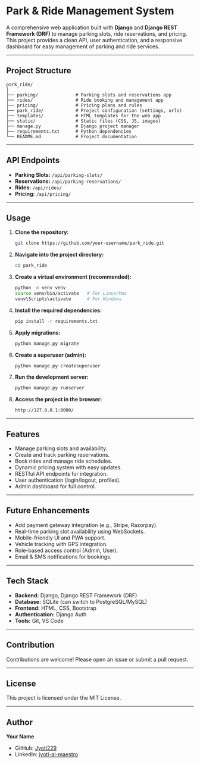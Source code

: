# Park & Ride Management System

A comprehensive web application built with **Django** and **Django REST Framework (DRF)** to manage parking slots, ride reservations, and pricing. This project provides a clean API, user authentication, and a responsive dashboard for easy management of parking and ride services.

---

## Project Structure

```
park_ride/
│
├── parking/              # Parking slots and reservations app
├── rides/                # Ride booking and management app
├── pricing/              # Pricing plans and rules
├── park_ride/            # Project configuration (settings, urls)
├── templates/            # HTML templates for the web app
├── static/               # Static files (CSS, JS, images)
├── manage.py             # Django project manager
├── requirements.txt      # Python dependencies
└── README.md             # Project documentation
```

---

## API Endpoints

- **Parking Slots:** `/api/parking-slots/`
- **Reservations:** `/api/parking-reservations/`
- **Rides:** `/api/rides/`
- **Pricing:** `/api/pricing/`

---

## Usage

1. **Clone the repository:**
   ```bash
   git clone https://github.com/your-username/park_ride.git
   ```

2. **Navigate into the project directory:**
   ```bash
   cd park_ride
   ```

3. **Create a virtual environment (recommended):**
   ```bash
   python -m venv venv
   source venv/bin/activate   # For Linux/Mac
   venv\Scripts\activate      # For Windows
   ```

4. **Install the required dependencies:**
   ```bash
   pip install -r requirements.txt
   ```

5. **Apply migrations:**
   ```bash
   python manage.py migrate
   ```

6. **Create a superuser (admin):**
   ```bash
   python manage.py createsuperuser
   ```

7. **Run the development server:**
   ```bash
   python manage.py runserver
   ```

8. **Access the project in the browser:**
   ```
   http://127.0.0.1:8000/
   ```

---

## Features

- Manage parking slots and availability.
- Create and track parking reservations.
- Book rides and manage ride schedules.
- Dynamic pricing system with easy updates.
- RESTful API endpoints for integration.
- User authentication (login/logout, profiles).
- Admin dashboard for full control.

---

## Future Enhancements

- Add payment gateway integration (e.g., Stripe, Razorpay).
- Real-time parking slot availability using WebSockets.
- Mobile-friendly UI and PWA support.
- Vehicle tracking with GPS integration.
- Role-based access control (Admin, User).
- Email & SMS notifications for bookings.

---

## Tech Stack

- **Backend:** Django, Django REST Framework (DRF)
- **Database:** SQLite (can switch to PostgreSQL/MySQL)
- **Frontend:** HTML, CSS, Bootstrap
- **Authentication:** Django Auth
- **Tools:** Git, VS Code

---

##  Contribution

Contributions are welcome! Please open an issue or submit a pull request.

---

##  License

This project is licensed under the MIT License.

---

## Author

**Your Name**  
- GitHub: [Jyoti229](https://github.com/Jyoti229)
- LinkedIn: [jyoti-ai-maestro](https://linkedin.com/in/jyoti-ai-maestro/)
